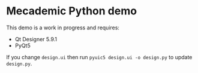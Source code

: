 # Mecademic Python demo

This demo is a work in progress and requires:

- Qt Designer 5.9.1
- PyQt5

If you change `design.ui` then run `pyuic5 design.ui -o design.py` to update `design.py`.